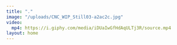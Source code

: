 ```yaml
---
title: "."
image: "/uploads/CNC_WIP_Still03-a2ac2c.jpg"
video:
  mp4: https://i.giphy.com/media/iDUaIwGfHdAqULTj3R/source.mp4
layout: home
---
```


